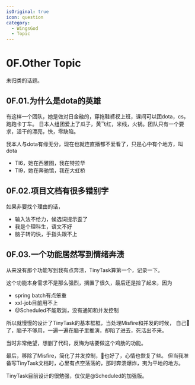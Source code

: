 ```yaml
---
isOriginal: true
icon: question
category:
  - WingsGod
  - Topic
---
```


# 0F.Other Topic

未归类的话题。

## 0F.01.为什么是dota的英雄

有这样一个团队，她是做对日金融的，穿拖鞋裤衩上班，课间可以团dota，cs，跑跑卡丁车。
日本人组团爱上了瓜子，黄飞红，米线，火锅。团队只有一个要求，活干的漂亮，快，零缺陷。

我本人与dota有缘无分，现在也就连直播都不爱看了，只是心中有个地方，叫dota

* TI6，她在西雅图，我在特拉华
* TI9，她在奔驰馆，我在大虹桥

## 0F.02.项目文档有很多错别字

如果非要找个理由的话，

* 输入法不给力，候选词提示歪了
* 我是个理科生，语文不好
* 脑子转的快，手指头跟不上

## 0F.03.一个功能居然写到情绪奔溃

从来没有那个功能写到我有点奔溃，TinyTask算第一个，记录一下。

这个功能本身需求不是那么强烈，搁置了很久，最后还是捡了起来，因为

* spring batch有点笨重
* xxl-job目前用不上
* @Scheduled不能取消，没有通知和并发控制

所以就慢慢的设计了TinyTask的基本框框，当处理Misfire和并发的时候，
自己🐑了，脑子不够用，一遍一遍在脑子里推演，却陷了进去，死活出不来。

当时非常绝望，想删了代码，反悔为啥要做这个鸡肋的功能。

最后，移除了Misfire，简化了并发控制，🐑也好了，心情也恢复了些。
但当我准备写TinyTask文档时，心里有点空荡荡的，那时奔溃爆炸，夷为平地的地方。

TinyTask目前设计的很勉强，仅仅是@Scheduled的加强版。
